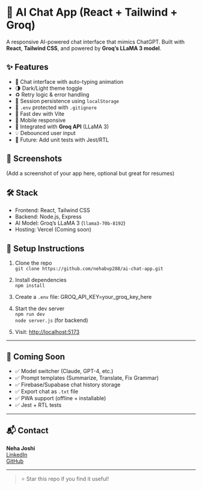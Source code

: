 # 🧠 AI Chat App (React + Tailwind + Groq)

A responsive AI-powered chat interface that mimics ChatGPT. Built with **React**, **Tailwind CSS**, and powered by **Groq’s LLaMA 3 model**.

## ✨ Features

- 🤖 Chat interface with auto-typing animation
- 🌗 Dark/Light theme toggle
- ♻️ Retry logic & error handling
- 💾 Session persistence using `localStorage`
- 📄 `.env` protected with `.gitignore`
- 🚀 Fast dev with Vite
- 📱 Mobile responsive
- 🧠 Integrated with **Groq API** (LLaMA 3)
- 💡 Debounced user input
- 🧪 Future: Add unit tests with Jest/RTL

## 📸 Screenshots

(Add a screenshot of your app here, optional but great for resumes)

## 🛠️ Stack

- Frontend: React, Tailwind CSS
- Backend: Node.js, Express
- AI Model: Groq’s LLaMA 3 (`llama3-70b-8192`)
- Hosting: Vercel (Coming soon)

## 🔧 Setup Instructions

1. Clone the repo  
   `git clone https://github.com/nehabvp288/ai-chat-app.git`

2. Install dependencies  
   `npm install`

3. Create a `.env` file:
   GROQ_API_KEY=your_groq_key_here

4. Start the dev server  
`npm run dev`  
`node server.js` (for backend)

5. Visit: [http://localhost:5173](http://localhost:5173)

---

## 🔮 Coming Soon

- ✅ Model switcher (Claude, GPT-4, etc.)
- ✅ Prompt templates (Summarize, Translate, Fix Grammar)
- ✅ Firebase/Supabase chat history storage
- ✅ Export chat as `.txt` file
- ✅ PWA support (offline + installable)
- ✅ Jest + RTL tests

---

## 📬 Contact

**Neha Joshi**  
[LinkedIn](https://www.linkedin.com/in/nehabvp288)  
[GitHub](https://github.com/nehabvp288)

---

> ⭐ Star this repo if you find it useful!

